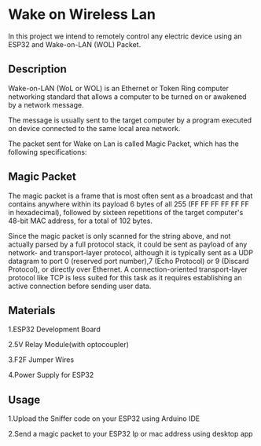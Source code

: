# Wake on Wireless Lan
In this project we intend to remotely control any electric device using an ESP32 and Wake-on-LAN (WOL) Packet.

## Description
Wake-on-LAN (WoL or WOL) is an Ethernet or Token Ring computer networking
standard that allows a computer to be turned on or awakened by a network
message.

The message is usually sent to the target computer by a program executed on
device connected to the same local area network.

The packet sent for Wake on Lan is called Magic Packet, which has the following specifications:
## Magic Packet
The magic packet is a frame that is most often sent as a broadcast and that
contains anywhere within its payload 6 bytes of all 255 (FF FF FF FF FF FF in
hexadecimal), followed by sixteen repetitions of the target computer's 48-bit
MAC address, for a total of 102 bytes.

Since the magic packet is only scanned for the string above, and not actually
parsed by a full protocol stack, it could be sent as payload of any network- and
transport-layer protocol, although it is typically sent as a UDP datagram to port
0 (reserved port number),7 (Echo Protocol) or 9 (Discard Protocol), or directly
over Ethernet. A connection-oriented transport-layer protocol like TCP is less
suited for this task as it requires establishing an active connection before
sending user data.
## Materials
1.ESP32 Development Board

2.5V Relay Module(with optocoupler)

3.F2F Jumper Wires

4.Power Supply for ESP32
## Usage
1.Upload the Sniffer code on your ESP32 using Arduino IDE

2.Send a magic packet to your ESP32 Ip or mac address using desktop app


